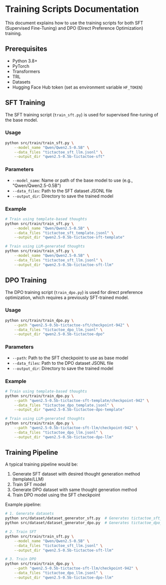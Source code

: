 # Training Scripts Documentation

This document explains how to use the training scripts for both SFT (Supervised Fine-Tuning) and DPO (Direct Preference Optimization) training.

## Prerequisites

- Python 3.8+
- PyTorch
- Transformers
- TRL
- Datasets
- Hugging Face Hub token (set as environment variable `HF_TOKEN`)

## SFT Training

The SFT training script (`train_sft.py`) is used for supervised fine-tuning of the base model.

### Usage

```bash
python src/train/train_sft.py \
    --model_name "Qwen/Qwen2.5-0.5B" \
    --data_files "tictactoe_sft_llm.jsonl" \
    --output_dir "qwen2.5-0.5b-tictactoe-sft"
```

### Parameters

- `--model_name`: Name or path of the base model to use (e.g., "Qwen/Qwen2.5-0.5B")
- `--data_files`: Path to the SFT dataset JSONL file
- `--output_dir`: Directory to save the trained model

### Example

```bash
# Train using template-based thoughts
python src/train/train_sft.py \
    --model_name "Qwen/Qwen2.5-0.5B" \
    --data_files "tictactoe_sft_template.jsonl" \
    --output_dir "qwen2.5-0.5b-tictactoe-sft-template"

# Train using LLM-generated thoughts
python src/train/train_sft.py \
    --model_name "Qwen/Qwen2.5-0.5B" \
    --data_files "tictactoe_sft_llm.jsonl" \
    --output_dir "qwen2.5-0.5b-tictactoe-sft-llm"
```

## DPO Training

The DPO training script (`train_dpo.py`) is used for direct preference optimization, which requires a previously SFT-trained model.

### Usage

```bash
python src/train/train_dpo.py \
    --path "qwen2.5-0.5b-tictactoe-sft/checkpoint-942" \
    --data_files "tictactoe_dpo_llm.jsonl" \
    --output_dir "qwen2.5-0.5b-tictactoe-dpo"
```

### Parameters

- `--path`: Path to the SFT checkpoint to use as base model
- `--data_files`: Path to the DPO dataset JSONL file
- `--output_dir`: Directory to save the trained model

### Example

```bash
# Train using template-based thoughts
python src/train/train_dpo.py \
    --path "qwen2.5-0.5b-tictactoe-sft-template/checkpoint-942" \
    --data_files "tictactoe_dpo_template.jsonl" \
    --output_dir "qwen2.5-0.5b-tictactoe-dpo-template"

# Train using LLM-generated thoughts
python src/train/train_dpo.py \
    --path "qwen2.5-0.5b-tictactoe-sft-llm/checkpoint-942" \
    --data_files "tictactoe_dpo_llm.jsonl" \
    --output_dir "qwen2.5-0.5b-tictactoe-dpo-llm"
```

## Training Pipeline

A typical training pipeline would be:

1. Generate SFT dataset with desired thought generation method (template/LLM)
2. Train SFT model
3. Generate DPO dataset with same thought generation method
4. Train DPO model using the SFT checkpoint

Example pipeline:

```bash
# 1. Generate datasets
python src/dataset/dataset_generator_sft.py  # Generates tictactoe_sft_llm.jsonl
python src/dataset/dataset_generator_dpo.py  # Generates tictactoe_dpo_llm.jsonl

# 2. Train SFT
python src/train/train_sft.py \
    --model_name "Qwen/Qwen2.5-0.5B" \
    --data_files "tictactoe_sft_llm.jsonl" \
    --output_dir "qwen2.5-0.5b-tictactoe-sft-llm"

# 3. Train DPO
python src/train/train_dpo.py \
    --path "qwen2.5-0.5b-tictactoe-sft-llm/checkpoint-942" \
    --data_files "tictactoe_dpo_llm.jsonl" \
    --output_dir "qwen2.5-0.5b-tictactoe-dpo-llm"
``` 